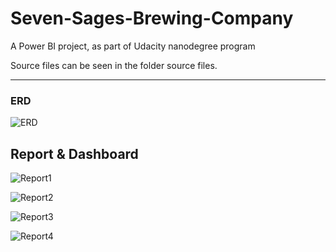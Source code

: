 # Seven-Sages-Brewing-Company
A Power BI project, as part of Udacity nanodegree program

Source files can be seen in the folder source files. 

-----------------

### ERD
![ERD](https://user-images.githubusercontent.com/71933300/177781680-d1ea170c-a4d3-497d-bffc-b215daa49d3f.jpg)

## Report & Dashboard

![Report1](https://user-images.githubusercontent.com/71933300/177783178-b8fd7f21-e6fb-4e74-9fbb-8b2cca6c96fd.jpg)

![Report2](https://user-images.githubusercontent.com/71933300/177783721-544bfeb7-5008-4b5d-b4f5-441e82512ba7.jpg)

![Report3](https://user-images.githubusercontent.com/71933300/177783750-8d1a043a-e7ea-4f27-96eb-e628b225ec39.jpg)

![Report4](https://user-images.githubusercontent.com/71933300/177783761-91378329-e023-4780-aa10-397e1846946d.jpg)



